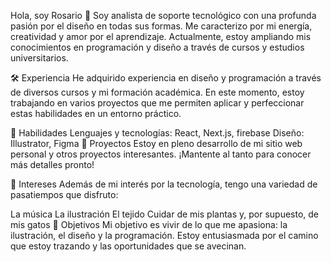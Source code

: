Hola, soy Rosario 👋
Soy analista de soporte tecnológico con una profunda pasión por el diseño en todas sus formas. Me caracterizo por mi energía, creatividad y amor por el aprendizaje. Actualmente, estoy ampliando mis conocimientos en programación y diseño a través de cursos y estudios universitarios.

🛠️ Experiencia
He adquirido experiencia en diseño y programación a través de diversos cursos y mi formación académica. En este momento, estoy trabajando en varios proyectos que me permiten aplicar y perfeccionar estas habilidades en un entorno práctico.

🌟 Habilidades
Lenguajes y tecnologías: React, Next.js, firebase
Diseño: Illustrator, Figma
🚀 Proyectos
Estoy en pleno desarrollo de mi sitio web personal y otros proyectos interesantes. ¡Mantente al tanto para conocer más detalles pronto!

🎨 Intereses
Además de mi interés por la tecnología, tengo una variedad de pasatiempos que disfruto:

La música
La ilustración
El tejido
Cuidar de mis plantas y, por supuesto, de mis gatos
🌈 Objetivos
Mi objetivo es vivir de lo que me apasiona: la ilustración, el diseño y la programación. Estoy entusiasmada por el camino que estoy trazando y las oportunidades que se avecinan.

